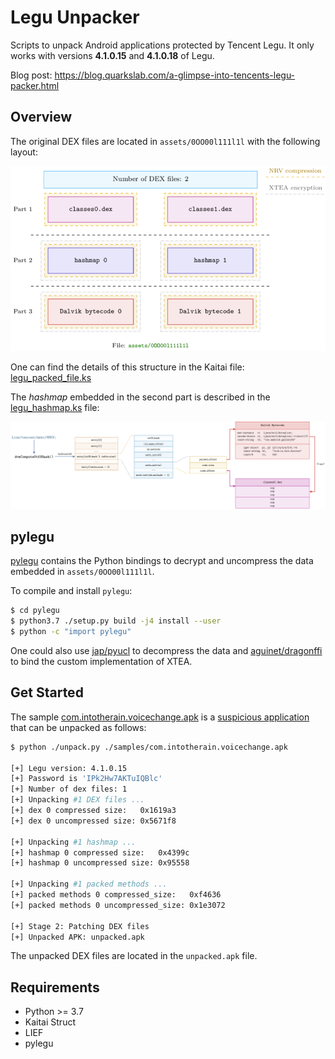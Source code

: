 # Legu Unpacker

Scripts to unpack Android applications protected by Tencent Legu. It only works with versions
**4.1.0.15** and **4.1.0.18** of Legu.

Blog post: https://blog.quarkslab.com/a-glimpse-into-tencents-legu-packer.html

## Overview

The original DEX files are located in ``assets/0OO00l111l1l`` with the following layout:

<p align="center" >
<img src="imgs/packed_file.png"/><br />
</p>

One can find the details of this structure in the Kaitai file: [legu_packed_file.ks](./legu_packed_file.ksy)

The *hashmap* embedded in the second part is described in the [legu_hashmap.ks](./legu_hashmap.ksy) file:

<p align="center" >
<img src="imgs/hashmap.png"/><br />
</p>

## pylegu

[pylegu](./pylegu) contains the Python bindings to decrypt and uncompress the data embedded in ``assets/0OO00l111l1l``.

To compile and install ``pylegu``:

```bash
$ cd pylegu
$ python3.7 ./setup.py build -j4 install --user
$ python -c "import pylegu"
```

One could also use [jap/pyucl](https://github.com/jap/pyucl) to decompress the data and [aguinet/dragonffi](https://github.com/aguinet/dragonffi) to bind the custom implementation of XTEA.

## Get Started

The sample [com.intotherain.voicechange.apk](./samples/com.intotherain.voicechange.apk) is a [suspicious application](https://www.virustotal.com/gui/file/708e6967920dcf2789b7183d714e73ab79a2f8b3ca71929b12aadeb2c58c2867/detection)
that can be unpacked as follows:

```bash
$ python ./unpack.py ./samples/com.intotherain.voicechange.apk

[+] Legu version: 4.1.0.15
[+] Password is 'IPk2Hw7AKTuIQBlc'
[+] Number of dex files: 1
[+] Unpacking #1 DEX files ...
[+] dex 0 compressed size:   0x1619a3
[+] dex 0 uncompressed size: 0x5671f8

[+] Unpacking #1 hashmap ...
[+] hashmap 0 compressed size:   0x4399c
[+] hashmap 0 uncompressed size: 0x95558

[+] Unpacking #1 packed methods ...
[+] packed methods 0 compressed_size:   0xf4636
[+] packed methods 0 uncompressed_size: 0x1e3072

[+] Stage 2: Patching DEX files
[+] Unpacked APK: unpacked.apk
```

The unpacked DEX files are located in the ``unpacked.apk`` file.

## Requirements

- Python >= 3.7
- Kaitai Struct
- LIEF
- pylegu


